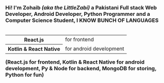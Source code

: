 <h3 style={{ fontFamily: "system-ui" }}>
            Hi! I'm Zohaib <i>(aka the LittleZabi)</i> a Pakistani Full stack
            Web Developer, Android Developer, Python Programmer and a Computer
            Science Student, I KNOW BUNCH OF LANGUAGES <br />
            <br/>
            <table>
              <tr>
                <th>React.js</th>
                <td>for frontend</td>
              </tr>
              <tr>
                <th>Kotlin & React Native</th>
                <td>for android development</td>
              </tr>
            </table>
            (React.js for frontend, Kotlin & React Native for android
            development, Py & Node for backend, MongoDB for storing, Python for
            fun)
          </h3>
